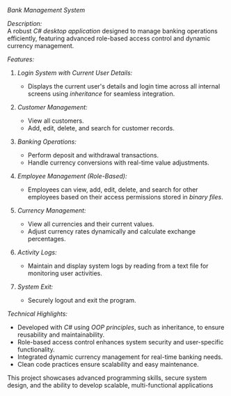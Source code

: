 *Bank Management System*  

*Description:*  
A robust *C# desktop application* designed to manage banking operations efficiently, featuring advanced role-based access control and dynamic currency management.  

*Features:*  
1. *Login System with Current User Details:*  
   - Displays the current user's details and login time across all internal screens using *inheritance* for seamless integration.  

2. *Customer Management:*  
   - View all customers.  
   - Add, edit, delete, and search for customer records.  

3. *Banking Operations:*  
   - Perform deposit and withdrawal transactions.  
   - Handle currency conversions with real-time value adjustments.  

4. *Employee Management (Role-Based):*  
   - Employees can view, add, edit, delete, and search for other employees based on their access permissions stored in *binary files*.  

5. *Currency Management:*  
   - View all currencies and their current values.  
   - Adjust currency rates dynamically and calculate exchange percentages.  

6. *Activity Logs:*  
   - Maintain and display system logs by reading from a text file for monitoring user activities.  

7. *System Exit:*  
   - Securely logout and exit the program.  

*Technical Highlights:*  
- Developed with *C#* using *OOP principles*, such as inheritance, to ensure reusability and maintainability.  
- Role-based access control enhances system security and user-specific functionality.  
- Integrated dynamic currency management for real-time banking needs.  
- Clean code practices ensure scalability and easy maintenance.  

This project showcases advanced programming skills, secure system design, and the ability to develop scalable, multi-functional applications

